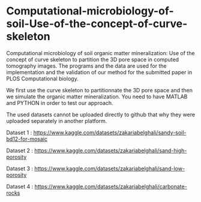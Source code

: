 # Computational-microbiology-of-soil-Use-of-the-concept-of-curve-skeleton
Computational microbiology of soil organic matter mineralization: Use of the concept of curve skeleton to partition the 3D pore space in computed tomography images.
The programs and the data are used for the implementation and the validation of our method for the submitted paper in PLOS Computational biology.

We first use the curve skeleton to partitionnate the 3D pore space and then we simulate the organic matter mineralization.
You need to have MATLAB and PYTHON in order to test our approach.

The used datasets cannot be uploaded directly to github that why they were uploaded separately in another platform.

Dataset 1 : https://www.kaggle.com/datasets/zakariabelghali/sandy-soil-bd12-for-mosaic

Dataset 2 : https://www.kaggle.com/datasets/zakariabelghali/sand-high-porosity

Dataset 3 : https://www.kaggle.com/datasets/zakariabelghali/sand-low-porosity

Dataset 4 : https://www.kaggle.com/datasets/zakariabelghali/carbonate-rocks

